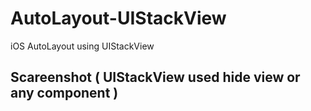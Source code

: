 # AutoLayout-UIStackView
iOS AutoLayout using UIStackView


## Scareenshot ( UIStackView used hide view or any component )

